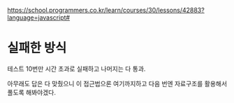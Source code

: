 https://school.programmers.co.kr/learn/courses/30/lessons/42883?language=javascript#

# 실패한 방식
테스트 10번만 시간 초과로 실패하고 나머지는 다 통과.

아무래도 답은 다 맞췄으니 이 접근법으론 여기까지하고
다음 번엔 자료구조를 활용해서 풀도록 해봐야겠다.